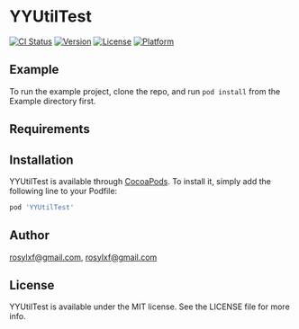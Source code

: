 # YYUtilTest

[![CI Status](https://img.shields.io/travis/rosylxf@gmail.com/YYUtilTest.svg?style=flat)](https://travis-ci.org/rosylxf@gmail.com/YYUtilTest)
[![Version](https://img.shields.io/cocoapods/v/YYUtilTest.svg?style=flat)](https://cocoapods.org/pods/YYUtilTest)
[![License](https://img.shields.io/cocoapods/l/YYUtilTest.svg?style=flat)](https://cocoapods.org/pods/YYUtilTest)
[![Platform](https://img.shields.io/cocoapods/p/YYUtilTest.svg?style=flat)](https://cocoapods.org/pods/YYUtilTest)

## Example

To run the example project, clone the repo, and run `pod install` from the Example directory first.

## Requirements

## Installation

YYUtilTest is available through [CocoaPods](https://cocoapods.org). To install
it, simply add the following line to your Podfile:

```ruby
pod 'YYUtilTest'
```

## Author

rosylxf@gmail.com, rosylxf@gmail.com

## License

YYUtilTest is available under the MIT license. See the LICENSE file for more info.
